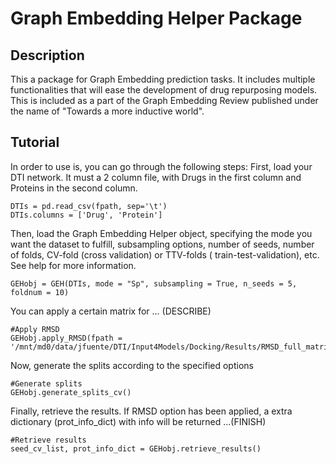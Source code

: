 # Graph Embedding Helper Package

## Description
This a package for Graph Embedding prediction tasks. It includes multiple functionalities that will ease the development of drug repurposing models. This is included as a part of the Graph Embedding Review published under the name of "Towards a more inductive world".

## Tutorial
In order to use is, you can go through the following steps:
First, load your DTI network. It must a 2 column file, with
Drugs in the first column and Proteins in the second column.

    DTIs = pd.read_csv(fpath, sep='\t') 
    DTIs.columns = ['Drug', 'Protein']

Then, load the Graph Embedding Helper object, specifying the mode
you want the dataset to fulfill, subsampling options, number of seeds, number of folds, CV-fold (cross validation) or TTV-folds (
train-test-validation), etc. See help for more information.

    GEHobj = GEH(DTIs, mode = "Sp", subsampling = True, n_seeds = 5, foldnum = 10)

You can apply a certain matrix for ... (DESCRIBE)

    #Apply RMSD
    GEHobj.apply_RMSD(fpath = '/mnt/md0/data/jfuente/DTI/Input4Models/Docking/Results/RMSD_full_matrix.pkl')

Now, generate the splits according to the specified options

    #Generate splits
    GEHobj.generate_splits_cv()

Finally, retrieve the results. If RMSD option has been applied, 
a extra dictionary (prot_info_dict) with info will be returned ...(FINISH)

    #Retrieve results
    seed_cv_list, prot_info_dict = GEHobj.retrieve_results()
